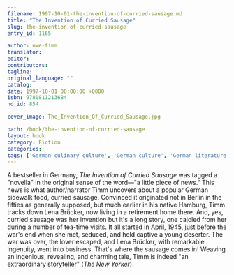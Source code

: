 ```yaml
---
filename: 1997-10-01-the-invention-of-curried-sausage.md
title: "The Invention of Curried Sausage"
slug: the-invention-of-curried-sausage
entry_id: 1165

author: uwe-timm
translator: 
editor: 
contributors: 
tagline: 
original_language: ""
catalog: 
date: 1997-10-01 00:00:00 +0000 
isbn: 9780811213684
nd_id: 854

cover_image: The_Invention_Of_Curried_Sausage.jpg

path: /book/the-invention-of-curried-sausage
layout: book
category: Fiction
categories: 
tags: ['German culinary culture', 'German culture', 'German literature', 'World War II']
---
```

A bestseller in Germany, *The Invention of Curried Sausage* was tagged a "novella" in the original sense of the word––"a little piece of news." This news is what author/narrator Timm uncovers about a popular German sidewalk food, curried sausage. Convinced it originated not in Berlin in the fifties as generally supposed, but much earlier in his native Hamburg, Timm tracks down Lena Brücker, now living in a retirement home there. And, yes, curried sausage was her invention but it's a long story, one cajoled from her during a number of tea-time visits. It all started in April, 1945, just before the war's end when she met, seduced, and held captive a young deserter. The war was over, the lover escaped, and Lena Brücker, with remarkable ingenuity, went into business. That's where the sausage comes in! Weaving an ingenious, revealing, and charming tale, Timm is indeed "an extraordinary storyteller" (*The New Yorker*).





